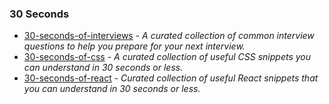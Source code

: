 ### 30 Seconds

- [30-seconds-of-interviews](https://github.com/30-seconds/30-seconds-of-interviews) - _A curated collection of common interview questions to help you prepare for your next interview._
- [30-seconds-of-css](https://github.com/30-seconds/30-seconds-of-css) - _A curated collection of useful CSS snippets you can understand in 30 seconds or less._
- [30-seconds-of-react](https://github.com/30-seconds/30-seconds-of-react) - _Curated collection of useful React snippets that you can understand in 30 seconds or less._
